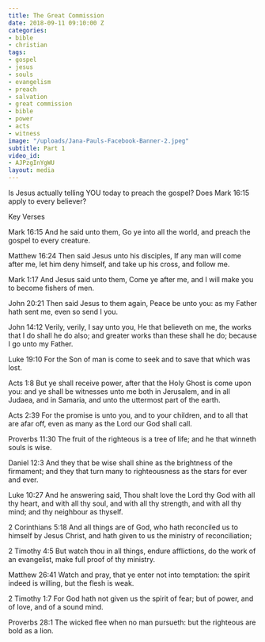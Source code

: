 ```yaml
---
title: The Great Commission
date: 2018-09-11 09:10:00 Z
categories:
- bible
- christian
tags:
- gospel
- jesus
- souls
- evangelism
- preach
- salvation
- great commission
- bible
- power
- acts
- witness
image: "/uploads/Jana-Pauls-Facebook-Banner-2.jpeg"
subtitle: Part 1
video_id:
- AJPzgInYgWU
layout: media
---
```


Is Jesus actually telling YOU today to preach the gospel? Does Mark 16:15 apply to every believer?

Key Verses

Mark 16:15 
And he said unto them, Go ye into all the world, and preach the gospel to every creature.

Matthew 16:24
Then said Jesus unto his disciples, If any man will come after me, let him deny himself, and take up his cross, and follow me.

Mark 1:17
And Jesus said unto them, Come ye after me, and I will make you to become fishers of men.

John 20:21
Then said Jesus to them again, Peace be unto you: as my Father hath sent me, even so send I you.

John 14:12
Verily, verily, I say unto you, He that believeth on me, the works that I do shall he do also; and greater works than these shall he do; because I go unto my Father.

Luke 19:10
For the Son of man is come to seek and to save that which was lost.

Acts 1:8
But ye shall receive power, after that the Holy Ghost is come upon you: and ye shall be witnesses unto me both in Jerusalem, and in all Judaea, and in Samaria, and unto the uttermost part of the earth.

Acts 2:39
For the promise is unto you, and to your children, and to all that are afar off, even as many as the Lord our God shall call.

Proverbs 11:30
The fruit of the righteous is a tree of life; and he that winneth souls is wise.

Daniel 12:3
And they that be wise shall shine as the brightness of the firmament; and they that turn many to righteousness as the stars for ever and ever.

Luke 10:27 
And he answering said, Thou shalt love the Lord thy God with all thy heart, and with all thy soul, and with all thy strength, and with all thy mind; and thy neighbour as thyself.

2 Corinthians 5:18
And all things are of God, who hath reconciled us to himself by Jesus Christ, and hath given to us the ministry of reconciliation;

2 Timothy 4:5
But watch thou in all things, endure afflictions, do the work of an evangelist, make full proof of thy ministry.

Matthew 26:41
Watch and pray, that ye enter not into temptation: the spirit indeed is willing, but the flesh is weak.

2 Timothy 1:7
For God hath not given us the spirit of fear; but of power, and of love, and of a sound mind.

Proverbs 28:1
The wicked flee when no man pursueth: but the righteous are bold as a lion.

